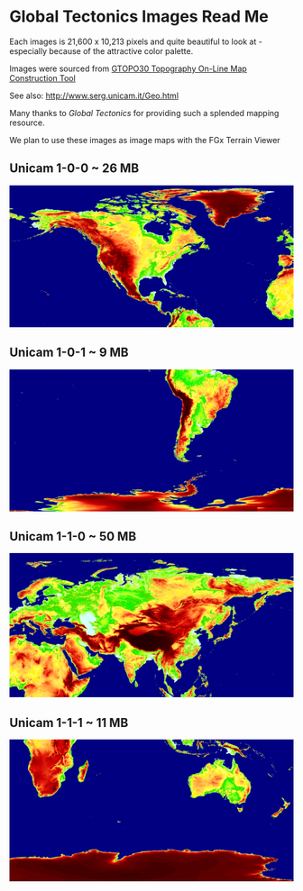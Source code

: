 Global Tectonics Images Read Me
===============================

Each images is 21,600 x 10,213 pixels and quite beautiful to look at - especially because of the attractive color palette.

Images were sourced from [GTOPO30 Topography On-Line Map Construction Tool]( http://www.serg.unicam.it/Gtopo30.htm )

See also: <http://www.serg.unicam.it/Geo.html>

Many thanks to _Global Tectonics_ for providing such a splended mapping resource.

We plan to use these images as image maps with the FGx Terrain Viewer

## Unicam 1-0-0 ~ 26 MB

<a href=unicam-1-0-0.png ><img src=unicam-1-0-0-thumbnail.png> </a>

## Unicam 1-0-1 ~ 9 MB

<a href=unicam-1-0-1.png ><img src=unicam-1-0-1-thumbnail.png> </a>

## Unicam 1-1-0 ~ 50 MB

<a href=unicam-1-1-0.png ><img src=unicam-1-1-0-thumbnail.png> </a>

## Unicam 1-1-1 ~ 11 MB

<a href=unicam-1-1-1.png ><img src=unicam-1-1-1-thumbnail.png> </a>